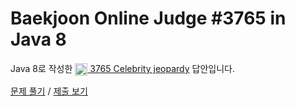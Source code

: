 # Baekjoon Online Judge #3765 in Java 8
Java 8로 작성한 [<img src="https://static.solved.ac/tier_small/2.svg" height="20" align="center">
3765 Celebrity jeopardy](https://www.acmicpc.net/problem/3765) 답안입니다.

[문제 풀기](https://www.acmicpc.net/problem/3765) /
[제출 보기](https://www.acmicpc.net/source/86763019)
